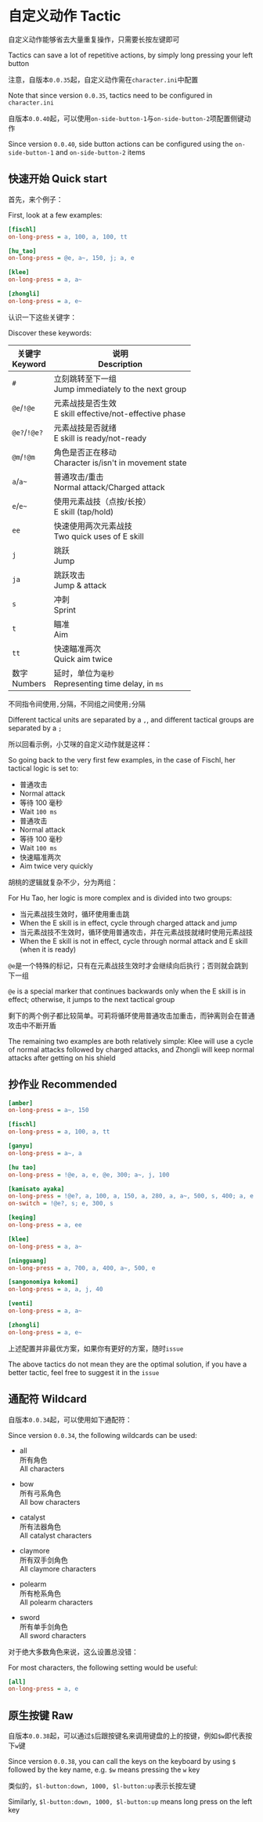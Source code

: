 # 自定义动作 Tactic

自定义动作能够省去大量重复操作，只需要长按左键即可

Tactics can save a lot of repetitive actions, by simply long pressing your left button

注意，自版本`0.0.35`起，自定义动作需在`character.ini`中配置

Note that since version `0.0.35`, tactics need to be configured in `character.ini`

自版本`0.0.40`起，可以使用`on-side-button-1`与`on-side-button-2`项配置侧键动作

Since version `0.0.40`, side button actions can be configured using the `on-side-button-1` and `on-side-button-2` items

## 快速开始 Quick start

首先，来个例子：

First, look at a few examples:

```ini
[fischl]
on-long-press = a, 100, a, 100, tt

[hu_tao]
on-long-press = @e, a~, 150, j; a, e

[klee]
on-long-press = a, a~

[zhongli]
on-long-press = a, e~
```

认识一下这些关键字：

Discover these keywords:

| 关键字<br>Keyword | 说明<br>Description                                       |
| ----------------- | --------------------------------------------------------- |
| `#`               | 立刻跳转至下一组<br>Jump immediately to the next group    |
| `@e`/`!@e`        | 元素战技是否生效<br>E skill effective/not-effective phase |
| `@e?`/`!@e?`      | 元素战技是否就绪<br>E skill is ready/not-ready            |
| `@m`/`!@m`        | 角色是否正在移动<br>Character is/isn't in movement state  |
| `a`/`a~`          | 普通攻击/重击<br>Normal attack/Charged attack             |
| `e`/`e~`          | 使用元素战技（点按/长按）<br>E skill (tap/hold)           |
| `ee`              | 快速使用两次元素战技<br>Two quick uses of E skill         |
| `j`               | 跳跃<br>Jump                                              |
| `ja`              | 跳跃攻击<br>Jump & attack                                 |
| `s`               | 冲刺<br>Sprint                                            |
| `t`               | 瞄准<br>Aim                                               |
| `tt`              | 快速瞄准两次<br>Quick aim twice                           |
| 数字<br>Numbers   | 延时，单位为`毫秒`<br>Representing time delay, in `ms`    |

不同指令间使用`,`分隔，不同组之间使用`;`分隔

Different tactical units are separated by a `,`, and different tactical groups are separated by a `;`

所以回看示例，小艾咪的自定义动作就是这样：

So going back to the very first few examples, in the case of Fischl, her tactical logic is set to:

- 普通攻击
- Normal attack
- 等待 100 毫秒
- Wait `100 ms`
- 普通攻击
- Normal attack
- 等待 100 毫秒
- Wait `100 ms`
- 快速瞄准两次
- Aim twice very quickly

胡桃的逻辑就复杂不少，分为两组：

For Hu Tao, her logic is more complex and is divided into two groups:

- 当元素战技生效时，循环使用重击跳
- When the E skill is in effect, cycle through charged attack and jump
- 当元素战技不生效时，循环使用普通攻击，并在元素战技就绪时使用元素战技
- When the E skill is not in effect, cycle through normal attack and E skill (when it is ready)

`@e`是一个特殊的标记，只有在元素战技生效时才会继续向后执行；否则就会跳到下一组

`@e` is a special marker that continues backwards only when the E skill is in effect; otherwise, it jumps to the next tactical group

剩下的两个例子都比较简单。可莉将循环使用普通攻击加重击，而钟离则会在普通攻击中不断开盾

The remaining two examples are both relatively simple: Klee will use a cycle of normal attacks followed by charged attacks, and Zhongli will keep normal attacks after getting on his shield

## 抄作业 Recommended

```ini
[amber]
on-long-press = a~, 150

[fischl]
on-long-press = a, 100, a, tt

[ganyu]
on-long-press = a~, a

[hu tao]
on-long-press = !@e, a, e, @e, 300; a~, j, 100

[kamisato ayaka]
on-long-press = !@e?, a, 100, a, 150, a, 280, a, a~, 500, s, 400; a, e
on-switch = !@e?, s; e, 300, s

[keqing]
on-long-press = a, ee

[klee]
on-long-press = a, a~

[ningguang]
on-long-press = a, 700, a, 400, a~, 500, e

[sangonomiya kokomi]
on-long-press = a, a, j, 40

[venti]
on-long-press = a, a~

[zhongli]
on-long-press = a, e~
```

上述配置并非最优方案，如果你有更好的方案，随时`issue`

The above tactics do not mean they are the optimal solution, if you have a better tactic, feel free to suggest it in the `issue`

## 通配符 Wildcard

自版本`0.0.34`起，可以使用如下通配符：

Since version `0.0.34`, the following wildcards can be used:

- all
  <br>所有角色
  <br>All characters

- bow
  <br>所有弓系角色
  <br>All bow characters

- catalyst
  <br>所有法器角色
  <br>All catalyst characters

- claymore
  <br>所有双手剑角色
  <br>All claymore characters

- polearm
  <br>所有枪系角色
  <br>All polearm characters

- sword
  <br>所有单手剑角色
  <br>All sword characters

对于绝大多数角色来说，这么设置总没错：

For most characters, the following setting would be useful:

```ini
[all]
on-long-press = a, e
```

## 原生按键 Raw

自版本`0.0.38`起，可以通过`$`后跟按键名来调用键盘的上的按键，例如`$w`即代表按下`w`键

Since version `0.0.38`, you can call the keys on the keyboard by using `$` followed by the key name, e.g. `$w` means pressing the `w` key

类似的，`$l-button:down, 1000, $l-button:up`表示长按左键

Similarly, `$l-button:down, 1000, $l-button:up` means long press on the left key